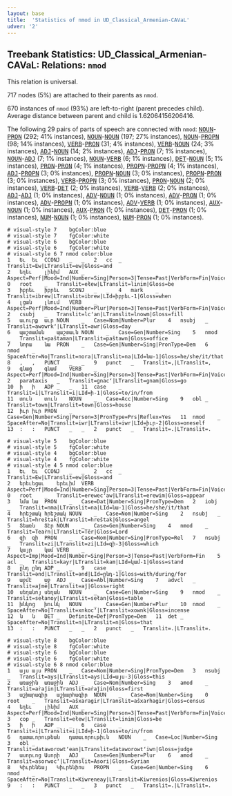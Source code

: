 ```yaml
---
layout: base
title:  'Statistics of nmod in UD_Classical_Armenian-CAVaL'
udver: '2'
---
```


## Treebank Statistics: UD_Classical_Armenian-CAVaL: Relations: `nmod`

This relation is universal.

717 nodes (5%) are attached to their parents as `nmod`.

670 instances of `nmod` (93%) are left-to-right (parent precedes child).
Average distance between parent and child is 1.62064156206416.

The following 29 pairs of parts of speech are connected with `nmod`: <tt><a href="xcl_caval-pos-NOUN.html">NOUN</a></tt>-<tt><a href="xcl_caval-pos-PRON.html">PRON</a></tt> (292; 41% instances), <tt><a href="xcl_caval-pos-NOUN.html">NOUN</a></tt>-<tt><a href="xcl_caval-pos-NOUN.html">NOUN</a></tt> (197; 27% instances), <tt><a href="xcl_caval-pos-NOUN.html">NOUN</a></tt>-<tt><a href="xcl_caval-pos-PROPN.html">PROPN</a></tt> (98; 14% instances), <tt><a href="xcl_caval-pos-VERB.html">VERB</a></tt>-<tt><a href="xcl_caval-pos-PRON.html">PRON</a></tt> (31; 4% instances), <tt><a href="xcl_caval-pos-VERB.html">VERB</a></tt>-<tt><a href="xcl_caval-pos-NOUN.html">NOUN</a></tt> (24; 3% instances), <tt><a href="xcl_caval-pos-ADJ.html">ADJ</a></tt>-<tt><a href="xcl_caval-pos-NOUN.html">NOUN</a></tt> (14; 2% instances), <tt><a href="xcl_caval-pos-ADJ.html">ADJ</a></tt>-<tt><a href="xcl_caval-pos-PRON.html">PRON</a></tt> (7; 1% instances), <tt><a href="xcl_caval-pos-NOUN.html">NOUN</a></tt>-<tt><a href="xcl_caval-pos-ADJ.html">ADJ</a></tt> (7; 1% instances), <tt><a href="xcl_caval-pos-NOUN.html">NOUN</a></tt>-<tt><a href="xcl_caval-pos-VERB.html">VERB</a></tt> (6; 1% instances), <tt><a href="xcl_caval-pos-DET.html">DET</a></tt>-<tt><a href="xcl_caval-pos-NOUN.html">NOUN</a></tt> (5; 1% instances), <tt><a href="xcl_caval-pos-PRON.html">PRON</a></tt>-<tt><a href="xcl_caval-pos-PRON.html">PRON</a></tt> (4; 1% instances), <tt><a href="xcl_caval-pos-PROPN.html">PROPN</a></tt>-<tt><a href="xcl_caval-pos-PROPN.html">PROPN</a></tt> (4; 1% instances), <tt><a href="xcl_caval-pos-ADJ.html">ADJ</a></tt>-<tt><a href="xcl_caval-pos-PROPN.html">PROPN</a></tt> (3; 0% instances), <tt><a href="xcl_caval-pos-PROPN.html">PROPN</a></tt>-<tt><a href="xcl_caval-pos-NOUN.html">NOUN</a></tt> (3; 0% instances), <tt><a href="xcl_caval-pos-PROPN.html">PROPN</a></tt>-<tt><a href="xcl_caval-pos-PRON.html">PRON</a></tt> (3; 0% instances), <tt><a href="xcl_caval-pos-VERB.html">VERB</a></tt>-<tt><a href="xcl_caval-pos-PROPN.html">PROPN</a></tt> (3; 0% instances), <tt><a href="xcl_caval-pos-PRON.html">PRON</a></tt>-<tt><a href="xcl_caval-pos-NOUN.html">NOUN</a></tt> (2; 0% instances), <tt><a href="xcl_caval-pos-VERB.html">VERB</a></tt>-<tt><a href="xcl_caval-pos-DET.html">DET</a></tt> (2; 0% instances), <tt><a href="xcl_caval-pos-VERB.html">VERB</a></tt>-<tt><a href="xcl_caval-pos-VERB.html">VERB</a></tt> (2; 0% instances), <tt><a href="xcl_caval-pos-ADJ.html">ADJ</a></tt>-<tt><a href="xcl_caval-pos-ADJ.html">ADJ</a></tt> (1; 0% instances), <tt><a href="xcl_caval-pos-ADV.html">ADV</a></tt>-<tt><a href="xcl_caval-pos-NOUN.html">NOUN</a></tt> (1; 0% instances), <tt><a href="xcl_caval-pos-ADV.html">ADV</a></tt>-<tt><a href="xcl_caval-pos-PRON.html">PRON</a></tt> (1; 0% instances), <tt><a href="xcl_caval-pos-ADV.html">ADV</a></tt>-<tt><a href="xcl_caval-pos-PROPN.html">PROPN</a></tt> (1; 0% instances), <tt><a href="xcl_caval-pos-ADV.html">ADV</a></tt>-<tt><a href="xcl_caval-pos-VERB.html">VERB</a></tt> (1; 0% instances), <tt><a href="xcl_caval-pos-AUX.html">AUX</a></tt>-<tt><a href="xcl_caval-pos-NOUN.html">NOUN</a></tt> (1; 0% instances), <tt><a href="xcl_caval-pos-AUX.html">AUX</a></tt>-<tt><a href="xcl_caval-pos-PRON.html">PRON</a></tt> (1; 0% instances), <tt><a href="xcl_caval-pos-DET.html">DET</a></tt>-<tt><a href="xcl_caval-pos-PRON.html">PRON</a></tt> (1; 0% instances), <tt><a href="xcl_caval-pos-NUM.html">NUM</a></tt>-<tt><a href="xcl_caval-pos-NOUN.html">NOUN</a></tt> (1; 0% instances), <tt><a href="xcl_caval-pos-NUM.html">NUM</a></tt>-<tt><a href="xcl_caval-pos-PRON.html">PRON</a></tt> (1; 0% instances).


~~~ conllu
# visual-style 7	bgColor:blue
# visual-style 7	fgColor:white
# visual-style 6	bgColor:blue
# visual-style 6	fgColor:white
# visual-style 6 7 nmod	color:blue
1	Եւ	եւ	CCONJ	_	_	2	cc	_	Translit=Ew|LTranslit=ew|Gloss=and
2	եղեւ	լինիմ	AUX	_	Aspect=Perf|Mood=Ind|Number=Sing|Person=3|Tense=Past|VerbForm=Fin|Voice=Pass	0	root	_	Translit=ełew|LTranslit=linim|Gloss=be
3	իբրեւ	իբրեւ	SCONJ	_	_	4	mark	_	Translit=ibrew|LTranslit=ibrew|LId=իբրեւ-1|Gloss=when
4	լցան	լնում	VERB	_	Aspect=Perf|Mood=Ind|Number=Plur|Person=3|Tense=Past|VerbForm=Fin|Voice=Pass	2	csubj	_	Translit=lcʻan|LTranslit=lnowm|Gloss=fill
5	աւուրք	աւր	NOUN	_	Case=Nom|Number=Plur	4	nsubj	_	Translit=awowrkʻ|LTranslit=awr|Gloss=day
6	պաշտաման	պաշտաւն	NOUN	_	Case=Gen|Number=Sing	5	nmod	_	Translit=paštaman|LTranslit=paštawn|Gloss=office
7	նորա	նա	PRON	_	Case=Gen|Number=Sing|PronType=Dem	6	nmod	_	SpaceAfter=No|Translit=nora|LTranslit=na|LId=նա-1|Gloss=he/she/it/that
8	,	,	PUNCT	_	_	9	punct	_	Translit=,|LTranslit=,
9	գնաց	գնամ	VERB	_	Aspect=Perf|Mood=Ind|Number=Sing|Person=3|Tense=Past|VerbForm=Fin|Voice=Act	2	parataxis	_	Translit=gnacʻ|LTranslit=gnam|Gloss=go
10	ի	ի	ADP	_	_	11	case	_	Translit=i|LTranslit=i|LId=ի-1|Gloss=to/in/from
11	տուն	տուն	NOUN	_	Case=Acc|Number=Sing	9	obl	_	Translit=town|LTranslit=town|Gloss=house
12	իւր	իւր	PRON	_	Case=Gen|Number=Sing|Person=3|PronType=Prs|Reflex=Yes	11	nmod	_	SpaceAfter=No|Translit=iwr|LTranslit=iwr|LId=իւր-2|Gloss=oneself
13	:	:	PUNCT	_	_	2	punct	_	Translit=.|LTranslit=.

~~~


~~~ conllu
# visual-style 5	bgColor:blue
# visual-style 5	fgColor:white
# visual-style 4	bgColor:blue
# visual-style 4	fgColor:white
# visual-style 4 5 nmod	color:blue
1	Եւ	եւ	CCONJ	_	_	2	cc	_	Translit=Ew|LTranslit=ew|Gloss=and
2	երեւեցաւ	երեւիմ	VERB	_	Aspect=Perf|Mood=Ind|Number=Sing|Person=3|Tense=Past|VerbForm=Fin|Voice=Pass	0	root	_	Translit=erewecʻaw|LTranslit=erewim|Gloss=appear
3	նմա	նա	PRON	_	Case=Dat|Number=Sing|PronType=Dem	2	iobj	_	Translit=nma|LTranslit=na|LId=նա-1|Gloss=he/she/it/that
4	հրեշտակ	հրեշտակ	NOUN	_	Case=Nom|Number=Sing	2	nsubj	_	Translit=hreštak|LTranslit=hreštak|Gloss=angel
5	Տեառն	Տէր	NOUN	_	Case=Gen|Number=Sing	4	nmod	_	Translit=Teaṙn|LTranslit=Tēr|Gloss=Lord
6	զի	զի	PRON	_	Case=Nom|Number=Sing|PronType=Rel	7	nsubj	_	Translit=zi|LTranslit=zi|LId=զի-3|Gloss=which
7	կայր	կամ	VERB	_	Aspect=Imp|Mood=Ind|Number=Sing|Person=3|Tense=Past|VerbForm=Fin	5	acl	_	Translit=kayr|LTranslit=kam|LId=կամ-1|Gloss=stand
8	ընդ	ընդ	ADP	_	_	9	case	_	Translit=ənd|LTranslit=ənd|LId=ընդ-1|Gloss=with/during/for
9	աջմէ	աջ	ADJ	_	Case=Abl|Number=Sing	7	advcl	_	Translit=aǰmē|LTranslit=aǰ|Gloss=right
10	սեղանոյ	սեղան	NOUN	_	Case=Gen|Number=Sing	9	nmod	_	Translit=sełanoy|LTranslit=sełan|Gloss=table
11	խնկոց	խունկ	NOUN	_	Case=Gen|Number=Plur	10	nmod	_	SpaceAfter=No|Translit=xnkocʻ|LTranslit=xownk|Gloss=incense
12	ն	ն	DET	_	Definite=Def|PronType=Dem	11	det	_	SpaceAfter=No|Translit=n|LTranslit=n|Gloss=that
13	:	:	PUNCT	_	_	2	punct	_	Translit=.|LTranslit=.

~~~


~~~ conllu
# visual-style 8	bgColor:blue
# visual-style 8	fgColor:white
# visual-style 6	bgColor:blue
# visual-style 6	fgColor:white
# visual-style 6 8 nmod	color:blue
1	այս	այս	PRON	_	Case=Nom|Number=Sing|PronType=Dem	3	nsubj	_	Translit=ays|LTranslit=ays|LId=այս-3|Gloss=this
2	առաջին	առաջին	ADJ	_	Case=Nom|Number=Sing	3	amod	_	Translit=aṙaǰin|LTranslit=aṙaǰin|Gloss=first
3	աշխարագիր	աշխարհագիր	NOUN	_	Case=Nom|Number=Sing	0	root	_	Translit=ašxaragir|LTranslit=ašxarhagir|Gloss=census
4	եղեւ	լինիմ	AUX	_	Aspect=Perf|Mood=Ind|Number=Sing|Person=3|Tense=Past|VerbForm=Fin|Voice=Pass	3	cop	_	Translit=ełew|LTranslit=linim|Gloss=be
5	ի	ի	ADP	_	_	6	case	_	Translit=i|LTranslit=i|LId=ի-1|Gloss=to/in/from
6	դատաւորութեան	դատաւորութիւն	NOUN	_	Case=Loc|Number=Sing	3	obl	_	Translit=dataworowtʻean|LTranslit=dataworowtʻiwn|Gloss=judge
7	ասորւոց	Ասորի	ADJ	_	Case=Gen|Number=Plur	6	amod	_	Translit=asorwocʻ|LTranslit=Asori|Gloss=Syrian
8	Կիւրենեայ	Կիւրենիոս	PROPN	_	Case=Gen|Number=Sing	6	nmod	_	SpaceAfter=No|Translit=Kiwreneay|LTranslit=Kiwrenios|Gloss=Kiwrenios
9	:	:	PUNCT	_	_	3	punct	_	Translit=.|LTranslit=.

~~~


